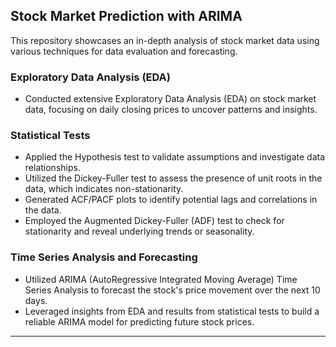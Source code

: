 ## Stock Market Prediction with ARIMA

This repository showcases an in-depth analysis of stock market data using various techniques for data evaluation and forecasting.

### Exploratory Data Analysis (EDA)

- Conducted extensive Exploratory Data Analysis (EDA) on stock market data, focusing on daily closing prices to uncover patterns and insights.

### Statistical Tests

- Applied the Hypothesis test to validate assumptions and investigate data relationships.
- Utilized the Dickey-Fuller test to assess the presence of unit roots in the data, which indicates non-stationarity.
- Generated ACF/PACF plots to identify potential lags and correlations in the data.
- Employed the Augmented Dickey-Fuller (ADF) test to check for stationarity and reveal underlying trends or seasonality.

### Time Series Analysis and Forecasting

- Utilized ARIMA (AutoRegressive Integrated Moving Average) Time Series Analysis to forecast the stock's price movement over the next 10 days.
- Leveraged insights from EDA and results from statistical tests to build a reliable ARIMA model for predicting future stock prices.

---
